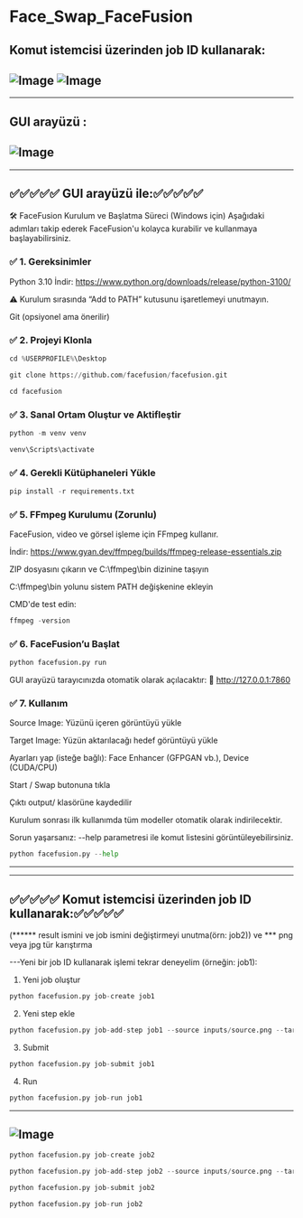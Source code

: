 # Face_Swap_FaceFusion

## Komut istemcisi üzerinden job ID kullanarak:
![Image](https://github.com/user-attachments/assets/02c91744-864e-4252-8729-a5514305e3a5)
![Image](https://github.com/user-attachments/assets/9625a045-a5c8-4f57-8a34-a5fe113e05ee)
----------------------------------------------------------------------------------------------------------------------
-------------------------------------------------------------------------------------------------------------------
## GUI arayüzü :
![Image](https://github.com/user-attachments/assets/971b2e9d-eba3-46dd-ba33-1ca95c9f1bdc)
----------------------------------------------------------------------------------------------------------------------
-------------------------------------------------------------------------------------------------------------------
## ✅✅✅✅✅ GUI arayüzü ile:✅✅✅✅✅

🛠️ FaceFusion Kurulum ve Başlatma Süreci (Windows için)
Aşağıdaki adımları takip ederek FaceFusion'u kolayca kurabilir ve kullanmaya başlayabilirsiniz.

### ✅ 1. Gereksinimler
Python 3.10
İndir: https://www.python.org/downloads/release/python-3100/

⚠️ Kurulum sırasında “Add to PATH” kutusunu işaretlemeyi unutmayın.

Git (opsiyonel ama önerilir)

### ✅ 2. Projeyi Klonla
```python
cd %USERPROFILE%\Desktop
```
```python
git clone https://github.com/facefusion/facefusion.git
```
```python
cd facefusion
```

### ✅ 3. Sanal Ortam Oluştur ve Aktifleştir
```python
python -m venv venv
```
```python
venv\Scripts\activate
```

### ✅ 4. Gerekli Kütüphaneleri Yükle
```python
pip install -r requirements.txt
```

### ✅ 5. FFmpeg Kurulumu (Zorunlu)
FaceFusion, video ve görsel işleme için FFmpeg kullanır.

İndir: https://www.gyan.dev/ffmpeg/builds/ffmpeg-release-essentials.zip

ZIP dosyasını çıkarın ve C:\ffmpeg\bin dizinine taşıyın

C:\ffmpeg\bin yolunu sistem PATH değişkenine ekleyin

CMD'de test edin:

```python
ffmpeg -version
```

### ✅ 6. FaceFusion’u Başlat
```python
python facefusion.py run
```
GUI arayüzü tarayıcınızda otomatik olarak açılacaktır:
🔗 http://127.0.0.1:7860

### ✅ 7. Kullanım
Source Image: Yüzünü içeren görüntüyü yükle

Target Image: Yüzün aktarılacağı hedef görüntüyü yükle

Ayarları yap (isteğe bağlı): Face Enhancer (GFPGAN vb.), Device (CUDA/CPU)

Start / Swap butonuna tıkla

Çıktı output/ klasörüne kaydedilir

Kurulum sonrası ilk kullanımda tüm modeller otomatik olarak indirilecektir.

Sorun yaşarsanız: --help parametresi ile komut listesini görüntüleyebilirsiniz.

```python
python facefusion.py --help
```
---------------------------------------------------------------------------------------------------------------------
---------------------------------------------------------------------------------------------------------------------
## ✅✅✅✅✅ Komut istemcisi üzerinden job ID kullanarak:✅✅✅✅✅

(****** result ismini ve job ismini değiştirmeyi unutma(örn: job2)) ve *** png veya jpg tür karıştırma


---Yeni bir job ID kullanarak işlemi tekrar deneyelim (örneğin: job1):

1. Yeni job oluştur
```python
python facefusion.py job-create job1
```

2. Yeni step ekle
```python
python facefusion.py job-add-step job1 --source inputs/source.png --target inputs/target.png --output-path outputs/result1.png  
```
3. Submit
```python
python facefusion.py job-submit job1
```
4. Run
```python
python facefusion.py job-run job1
```
------------------------------------------------------------------------------
![Image](https://github.com/user-attachments/assets/99cf3da7-3e92-45ee-b87d-17f59441d703)
------------------------------------------------------------------------------
```python
python facefusion.py job-create job2
```
```python
python facefusion.py job-add-step job2 --source inputs/source.png --target inputs/target.png --output-path outputs/result2.png
```
```python
python facefusion.py job-submit job2
```
```python
python facefusion.py job-run job2
```

